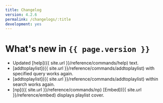 ```yaml
---
title: Changelog
version: 4.2.6
permalink: /changelogs/:title
development: yes
---
```


# What's new in `{{ page.version }}`
- Updated [help]({{ site.url }}/reference/commands/help) text.
- [addtoplaylist]({{ site.url }}/reference/commands/addtoplaylist) with specified query works again.
- [addtoplaylist]({{ site.url }}/reference/commands/addtoplaylist) within search works again.
- [np]({{ site.url }}/reference/commands/np) [Embed]({{ site.url }}/reference/embed) displays playlist cover.
